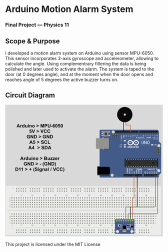 # Arduino Motion Alarm System
### Final Project — Physics 11

## Scope & Purpose
I developed a motion alarm system on Arduino using sensor MPU-6050. This sensor incorporates 3-axis gyroscope and accelerometer, allowing to calculate the angle. Using complementrary filtering the data is being polished and later used to activate the alarm. The system is taped to the door (at 0 degrees angle), and at the moment when the door opens and reaches angle of 5 degrees the active buzzer turns on.

## Circuit Diagram
![Curcuit](images/circuit-diagram(motion-alarm).png)


This project is licensed under the MIT License